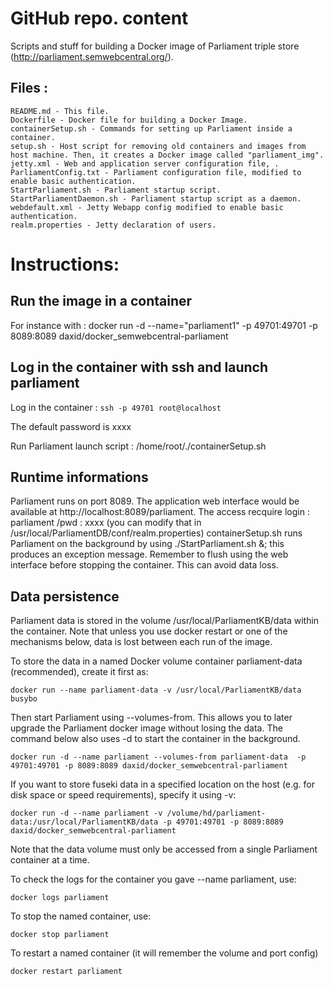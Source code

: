 # GitHub repo. content

Scripts and stuff for building a Docker image of Parliament triple store (http://parliament.semwebcentral.org/).


## Files :

	README.md - This file.
	Dockerfile - Docker file for building a Docker Image.
	containerSetup.sh - Commands for setting up Parliament inside a container.
	setup.sh - Host script for removing old containers and images from host machine. Then, it creates a Docker image called "parliament_img".
	jetty.xml - Web and application server configuration file, .
	ParliamentConfig.txt - Parliament configuration file, modified to enable basic authentication.
	StartParliament.sh - Parliament startup script.
	StartParliamentDaemon.sh - Parliament startup script as a daemon.
	webdefault.xml - Jetty Webapp config modified to enable basic authentication.
	realm.properties - Jetty declaration of users.


# Instructions:

## Run the image in a container
For instance with :
docker run -d --name="parliament1" -p 49701:49701 -p 8089:8089 daxid/docker_semwebcentral-parliament

## Log in the container with ssh and launch parliament
Log in the container : 
```ssh -p 49701 root@localhost``` 

The default password is xxxx

Run Parliament launch script :
	/home/root/./containerSetup.sh

## Runtime informations

Parliament runs on port 8089. 
The application web interface would be available at http://localhost:8089/parliament.
The access recquire login : parliament /pwd : xxxx  (you can modify that in /usr/local/ParliamentDB/conf/realm.properties)
containerSetup.sh runs Parliament on the background by using ./StartParliament.sh &; this produces an exception message.
Remember to flush using the web interface before stopping the container. This can avoid data loss.

## Data persistence

Parliament data is stored in the volume /usr/local/ParliamentKB/data within the container.
Note that unless you use docker restart or one of the mechanisms below, data
is lost between each run of the image.

To store the data in a named Docker volume container parliament-data
(recommended), create it first as:

```docker run --name parliament-data -v /usr/local/ParliamentKB/data busybo```

Then start Parliament using --volumes-from. This allows you to later upgrade the
Parliament docker image without losing the data. The command below also uses
-d to start the container in the background.

```docker run -d --name parliament --volumes-from parliament-data  -p 49701:49701 -p 8089:8089 daxid/docker_semwebcentral-parliament```


If you want to store fuseki data in a specified location on the host (e.g. for
disk space or speed requirements), specify it using -v:

```docker run -d --name parliament -v /volume/hd/parliament-data:/usr/local/ParliamentKB/data -p 49701:49701 -p 8089:8089 daxid/docker_semwebcentral-parliament```

Note that the data volume must only be accessed from a single Parliament container at a time.

To check the logs for the container you gave --name parliament, use:

```docker logs parliament```

To stop the named container, use:

```docker stop parliament```

To restart a named container (it will remember the volume and port config)

```docker restart parliament```
